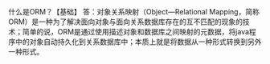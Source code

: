 什么是ORM？【基础】 
答：对象关系映射（Object—Relational Mapping，简称ORM）是一种为了解决面向对象与面向关系数据库存在的互不匹配的现象的技术；简单的说，ORM是通过使用描述对象和数据库之间映射的元数据，将java程序中的对象自动持久化到关系数据库中；本质上就是将数据从一种形式转换到另外一种形式。